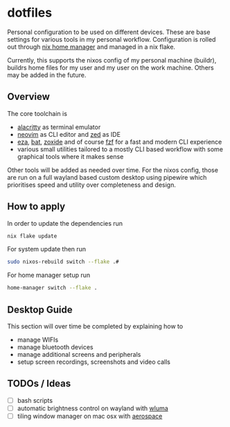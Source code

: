 # dotfiles

Personal configuration to be used on different devices. These are base settings
for various tools in my personal workflow. Configuration is rolled out through
[nix home manager](https://github.com/nix-community/home-manager) and managed in
a nix flake.

Currently, this supports the nixos config of my personal machine (buildr),
buildrs home files for my user and my user on the work machine. Others may be
added in the future.


## Overview

The core toolchain is

* [alacritty](https://alacritty.org/) as terminal emulator
* [neovim](https://neovim.io/) as CLI editor and [zed](https://zed.dev/) as IDE
* [eza](https://eza.rocks/), [bat](https://github.com/sharkdp/bat),
  [zoxide](https://github.com/ajeetdsouza/zoxide) and of course
  [fzf](https://github.com/junegunn/fzf) for a fast and modern CLI experience
* various small utilities tailored to a mostly CLI based workflow with some
  graphical tools where it makes sense

Other tools will be added as needed over time. For the nixos config, those are
run on a full wayland based custom desktop using pipewire which prioritises
speed and utility over completeness and design.


## How to apply

In order to update the dependencies run

```sh
nix flake update
```

For system update then run

```sh
sudo nixos-rebuild switch --flake .#
```

For home manager setup run

```sh
home-manager switch --flake .
```


## Desktop Guide

This section will over time be completed by explaining how to

* manage WIFIs
* manage bluetooth devices
* manage additional screens and peripherals
* setup screen recordings, screenshots and video calls

## TODOs / Ideas

* [ ] bash scripts
* [ ] automatic brightness control on wayland with [wluma](https://github.com/maximbaz/wluma)
* [ ] tiling window manager on mac osx with [aerospace](https://github.com/nikitabobko/AeroSpace)
